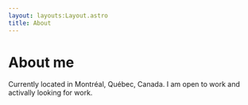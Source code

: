 ```yaml
---
layout: layouts:Layout.astro
title: About
---
```


# About me

Currently located in Montréal, Québec, Canada. I am open to work and activally looking for work.
